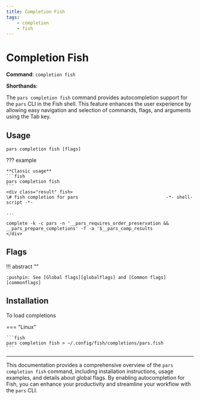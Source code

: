 ```yaml
---
title: Completion Fish
tags:
    - completion
    - fish
---
```


# Completion Fish

**Command**: `completion fish`

**Shorthands**: 


The `pars completion fish` command provides autocompletion support for the `pars` CLI in the Fish shell. This feature enhances the user experience by allowing easy navigation and selection of commands, flags, and arguments using the Tab key.


## Usage
``` {.fish linenums="0" .no-copy}
pars completion fish [flags]
```



??? example

    **Classic usage**
    ```fish
    pars completion fish
    ```
    <div class="result" fish>
    \# fish completion for pars                                 -*- shell-script -*-

    ...
    
    complete -k -c pars -n '__pars_requires_order_preservation && __pars_prepare_completions' -f -a '$__pars_comp_results
    </div>
    



## Flags


!!! abstract ""

    :pushpin: See [Global flags][globalflags] and [Common flags][commonflags]


## Installation

To load completions

=== "Linux"

    ```fish
    pars completion fish > ~/.config/fish/completions/pars.fish
    ```




---
This documentation provides a comprehensive overview of the `pars completion fish` command, including installation instructions, usage examples, and details about global flags. By enabling autocompletion for Fish, you can enhance your productivity and streamline your workflow with the `pars` CLI.


<!-- Additional links -->
[globalflags]: ../index.md#global-flags
[commonflags]: ../index.md#common-flags